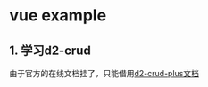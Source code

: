 # vue example

## 1. 学习d2-crud
由于官方的在线文档挂了，只能借用[d2-crud-plus文档](http://d2-crud-plus.docmirror.cn/d2-crud-plus/)
